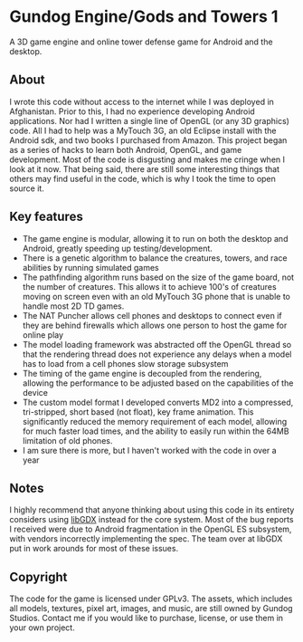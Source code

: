 Gundog Engine/Gods and Towers 1
=============

A 3D game engine and online tower defense game for Android and the desktop.

## About

I wrote this code without access to the internet while I was deployed in Afghanistan.  Prior to this, I had no experience developing Android applications.  Nor had I written a single line of OpenGL (or any 3D graphics) code.  All I had to help was a MyTouch 3G, an old Eclipse install with the Android sdk, and two books I purchased from Amazon.  This project began as a series of hacks to learn both Android, OpenGL, and game development.  Most of the code is disgusting and makes me cringe when I look at it now.  That being said, there are still some interesting things that others may find useful in the code, which is why I took the time to open source it.

## Key features

* The game engine is modular, allowing it to run on both the desktop and Android, greatly speeding up testing/development.  
* There is a genetic algorithm to balance the creatures, towers, and race abilities by running simulated games
* The pathfinding algorithm runs based on the size of the game board, not the number of creatures.  This allows it to achieve 100's of creatures moving on screen even with an old MyTouch 3G phone that is unable to handle most 2D TD games.
* The NAT Puncher allows cell phones and desktops to connect even if they are behind firewalls which allows one person to host the game for online play
* The model loading framework was abstracted off the OpenGL thread so that the rendering thread does not experience any delays when a model has to load from a cell phones slow storage subsystem
* The timing of the game engine is decoupled from the rendering, allowing the performance to be adjusted based on the capabilities of the device
* The custom model format I developed converts MD2 into a compressed, tri-stripped, short based (not float), key frame animation.  This significantly reduced the memory requirement of each model, allowing for much faster load times, and the ability to easily run within the 64MB limitation of old phones.
* I am sure there is more, but I haven't worked with the code in over a year

## Notes

I highly recommend that anyone thinking about using this code in its entirety considers using [libGDX](http://libgdx.badlogicgames.com/) instead for the core system.  Most of the bug reports I received were due to Android fragmentation in the OpenGL ES subsystem, with vendors incorrectly implementing the spec.  The team over at libGDX put in work arounds for most of these issues.  

## Copyright

The code for the game is licensed under GPLv3.  The assets, which includes all models, textures, pixel art, images, and music, are still owned by Gundog Studios.  Contact me if you would like to purchase, license, or use them in your own project.
